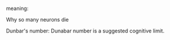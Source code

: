 meaning:

Why so many neurons die 

Dunbar's number:
Dunabar number is a suggested cognitive limit.

